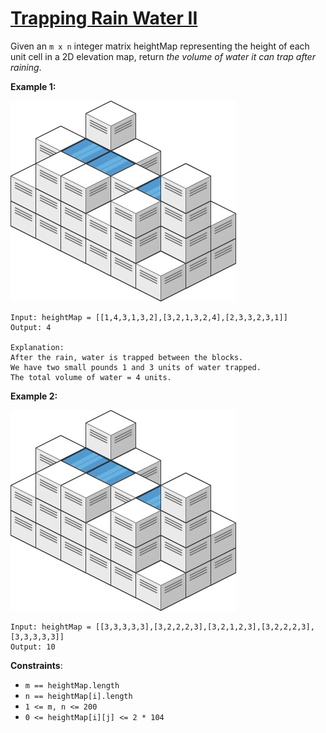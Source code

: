 [Trapping Rain Water II](https://leetcode.com/problems/trapping-rain-water-ii/description/)
===

Given an `m x n` integer matrix heightMap representing the height of each unit cell in a 2D elevation map, return _the
volume of water it can trap after raining_.

**Example 1:**

![img.png](../bin/trapping_rain_water_ii/img.png)
```text
Input: heightMap = [[1,4,3,1,3,2],[3,2,1,3,2,4],[2,3,3,2,3,1]]
Output: 4

Explanation:
After the rain, water is trapped between the blocks. 
We have two small pounds 1 and 3 units of water trapped. 
The total volume of water = 4 units.
```

**Example 2:**

![img_1.png](../bin/trapping_rain_water_ii/img_1.png)
```text
Input: heightMap = [[3,3,3,3,3],[3,2,2,2,3],[3,2,1,2,3],[3,2,2,2,3],[3,3,3,3,3]]
Output: 10
```

**Constraints**:

* `m == heightMap.length`
* `n == heightMap[i].length`
* `1 <= m, n <= 200`
* `0 <= heightMap[i][j] <= 2 * 104`
